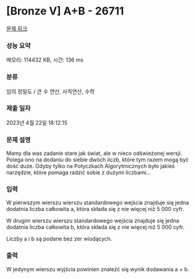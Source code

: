# [Bronze V] A+B - 26711 

[문제 링크](https://www.acmicpc.net/problem/26711) 

### 성능 요약

메모리: 114432 KB, 시간: 136 ms

### 분류

임의 정밀도 / 큰 수 연산, 사칙연산, 수학

### 제출 일자

2023년 4월 22일 18:12:15

### 문제 설명

<p>Mamy dla was zadanie stare jak świat, ale w nieco odświeżonej wersji. Polega ono na dodaniu do siebie dwóch liczb, które tym razem mogą być dość duże. Gdyby tylko na Potyczkach Algorytmicznych było jakieś narzędzie, które pomaga radzić sobie z dużymi liczbami...</p>

### 입력 

 <p>W pierwszym wierszu wierszu standardowego wejścia znajduje się jedna dodatnia liczba całkowita a, która składa się z nie więcej niż 5 000 cyfr.</p>

<p>W drugim wierszu wierszu standardowego wejścia znajduje się jedna dodatnia liczba całkowita b, która składa się z nie więcej niż 5 000 cyfr.</p>

<p>Liczby a i b są podane bez zer wiodących.</p>

### 출력 

 <p>W jedynym wierszu wyjścia powinien znaleźć się wynik dodawania a + b.</p>

